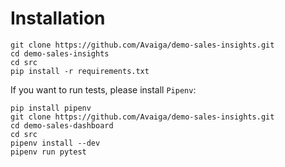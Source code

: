 # Installation

```
git clone https://github.com/Avaiga/demo-sales-insights.git
cd demo-sales-insights
cd src
pip install -r requirements.txt
```

If you want to run tests, please install `Pipenv`:
```
pip install pipenv
git clone https://github.com/Avaiga/demo-sales-insights.git
cd demo-sales-dashboard
cd src
pipenv install --dev
pipenv run pytest
```
